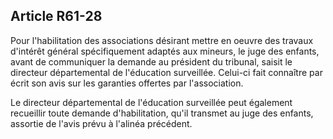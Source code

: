 Article R61-28
----
Pour l'habilitation des associations désirant mettre en oeuvre des travaux
d'intérêt général spécifiquement adaptés aux mineurs, le juge des enfants, avant
de communiquer la demande au président du tribunal, saisit le directeur
départemental de l'éducation surveillée. Celui-ci fait connaître par écrit son
avis sur les garanties offertes par l'association.

Le directeur départemental de l'éducation surveillée peut également recueillir
toute demande d'habilitation, qu'il transmet au juge des enfants, assortie de
l'avis prévu à l'alinéa précédent.
